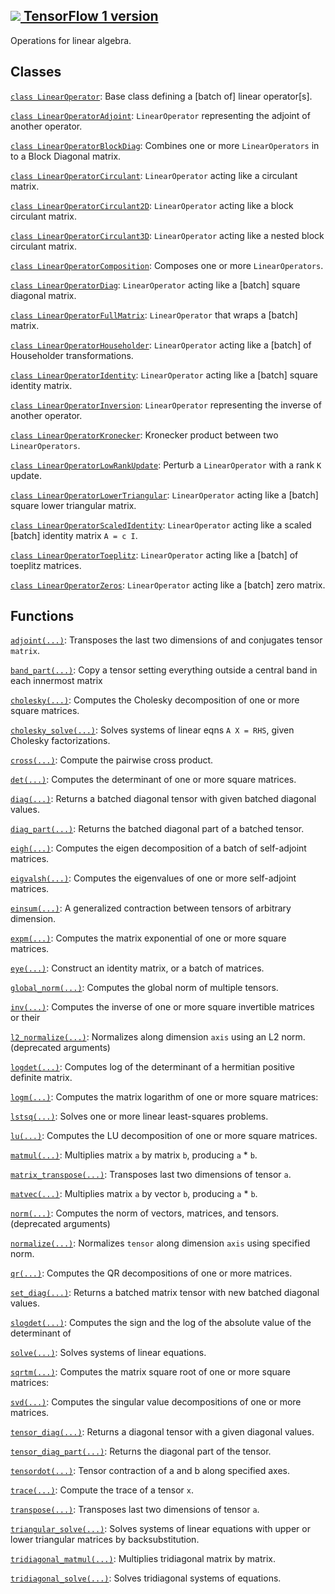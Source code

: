 [ ![](https://tensorflow.google.cn/images/tf_logo_32px.png) TensorFlow 1
version](/versions/r1.15/api_docs/python/tf/compat/v1/linalg)  
---  
  
Operations for linear algebra.

## Classes

[`class
LinearOperator`](https://tensorflow.google.cn/api_docs/python/tf/linalg/LinearOperator):
Base class defining a [batch of] linear operator[s].

[`class
LinearOperatorAdjoint`](https://tensorflow.google.cn/api_docs/python/tf/linalg/LinearOperatorAdjoint):
`LinearOperator` representing the adjoint of another operator.

[`class
LinearOperatorBlockDiag`](https://tensorflow.google.cn/api_docs/python/tf/linalg/LinearOperatorBlockDiag):
Combines one or more `LinearOperators` in to a Block Diagonal matrix.

[`class
LinearOperatorCirculant`](https://tensorflow.google.cn/api_docs/python/tf/linalg/LinearOperatorCirculant):
`LinearOperator` acting like a circulant matrix.

[`class
LinearOperatorCirculant2D`](https://tensorflow.google.cn/api_docs/python/tf/linalg/LinearOperatorCirculant2D):
`LinearOperator` acting like a block circulant matrix.

[`class
LinearOperatorCirculant3D`](https://tensorflow.google.cn/api_docs/python/tf/linalg/LinearOperatorCirculant3D):
`LinearOperator` acting like a nested block circulant matrix.

[`class
LinearOperatorComposition`](https://tensorflow.google.cn/api_docs/python/tf/linalg/LinearOperatorComposition):
Composes one or more `LinearOperators`.

[`class
LinearOperatorDiag`](https://tensorflow.google.cn/api_docs/python/tf/linalg/LinearOperatorDiag):
`LinearOperator` acting like a [batch] square diagonal matrix.

[`class
LinearOperatorFullMatrix`](https://tensorflow.google.cn/api_docs/python/tf/linalg/LinearOperatorFullMatrix):
`LinearOperator` that wraps a [batch] matrix.

[`class
LinearOperatorHouseholder`](https://tensorflow.google.cn/api_docs/python/tf/linalg/LinearOperatorHouseholder):
`LinearOperator` acting like a [batch] of Householder transformations.

[`class
LinearOperatorIdentity`](https://tensorflow.google.cn/api_docs/python/tf/linalg/LinearOperatorIdentity):
`LinearOperator` acting like a [batch] square identity matrix.

[`class
LinearOperatorInversion`](https://tensorflow.google.cn/api_docs/python/tf/linalg/LinearOperatorInversion):
`LinearOperator` representing the inverse of another operator.

[`class
LinearOperatorKronecker`](https://tensorflow.google.cn/api_docs/python/tf/linalg/LinearOperatorKronecker):
Kronecker product between two `LinearOperators`.

[`class
LinearOperatorLowRankUpdate`](https://tensorflow.google.cn/api_docs/python/tf/linalg/LinearOperatorLowRankUpdate):
Perturb a `LinearOperator` with a rank `K` update.

[`class
LinearOperatorLowerTriangular`](https://tensorflow.google.cn/api_docs/python/tf/linalg/LinearOperatorLowerTriangular):
`LinearOperator` acting like a [batch] square lower triangular matrix.

[`class
LinearOperatorScaledIdentity`](https://tensorflow.google.cn/api_docs/python/tf/linalg/LinearOperatorScaledIdentity):
`LinearOperator` acting like a scaled [batch] identity matrix `A = c I`.

[`class
LinearOperatorToeplitz`](https://tensorflow.google.cn/api_docs/python/tf/linalg/LinearOperatorToeplitz):
`LinearOperator` acting like a [batch] of toeplitz matrices.

[`class
LinearOperatorZeros`](https://tensorflow.google.cn/api_docs/python/tf/linalg/LinearOperatorZeros):
`LinearOperator` acting like a [batch] zero matrix.

## Functions

[`adjoint(...)`](https://tensorflow.google.cn/api_docs/python/tf/linalg/adjoint):
Transposes the last two dimensions of and conjugates tensor `matrix`.

[`band_part(...)`](https://tensorflow.google.cn/api_docs/python/tf/linalg/band_part):
Copy a tensor setting everything outside a central band in each innermost
matrix

[`cholesky(...)`](https://tensorflow.google.cn/api_docs/python/tf/linalg/cholesky):
Computes the Cholesky decomposition of one or more square matrices.

[`cholesky_solve(...)`](https://tensorflow.google.cn/api_docs/python/tf/linalg/cholesky_solve):
Solves systems of linear eqns `A X = RHS`, given Cholesky factorizations.

[`cross(...)`](https://tensorflow.google.cn/api_docs/python/tf/linalg/cross):
Compute the pairwise cross product.

[`det(...)`](https://tensorflow.google.cn/api_docs/python/tf/linalg/det):
Computes the determinant of one or more square matrices.

[`diag(...)`](https://tensorflow.google.cn/api_docs/python/tf/linalg/diag):
Returns a batched diagonal tensor with given batched diagonal values.

[`diag_part(...)`](https://tensorflow.google.cn/api_docs/python/tf/linalg/diag_part):
Returns the batched diagonal part of a batched tensor.

[`eigh(...)`](https://tensorflow.google.cn/api_docs/python/tf/linalg/eigh):
Computes the eigen decomposition of a batch of self-adjoint matrices.

[`eigvalsh(...)`](https://tensorflow.google.cn/api_docs/python/tf/linalg/eigvalsh):
Computes the eigenvalues of one or more self-adjoint matrices.

[`einsum(...)`](https://tensorflow.google.cn/api_docs/python/tf/einsum): A
generalized contraction between tensors of arbitrary dimension.

[`expm(...)`](https://tensorflow.google.cn/api_docs/python/tf/linalg/expm):
Computes the matrix exponential of one or more square matrices.

[`eye(...)`](https://tensorflow.google.cn/api_docs/python/tf/eye): Construct
an identity matrix, or a batch of matrices.

[`global_norm(...)`](https://tensorflow.google.cn/api_docs/python/tf/linalg/global_norm):
Computes the global norm of multiple tensors.

[`inv(...)`](https://tensorflow.google.cn/api_docs/python/tf/linalg/inv):
Computes the inverse of one or more square invertible matrices or their

[`l2_normalize(...)`](https://tensorflow.google.cn/api_docs/python/tf/compat/v1/linalg/l2_normalize):
Normalizes along dimension `axis` using an L2 norm. (deprecated arguments)

[`logdet(...)`](https://tensorflow.google.cn/api_docs/python/tf/linalg/logdet):
Computes log of the determinant of a hermitian positive definite matrix.

[`logm(...)`](https://tensorflow.google.cn/api_docs/python/tf/linalg/logm):
Computes the matrix logarithm of one or more square matrices:

[`lstsq(...)`](https://tensorflow.google.cn/api_docs/python/tf/linalg/lstsq):
Solves one or more linear least-squares problems.

[`lu(...)`](https://tensorflow.google.cn/api_docs/python/tf/linalg/lu):
Computes the LU decomposition of one or more square matrices.

[`matmul(...)`](https://tensorflow.google.cn/api_docs/python/tf/linalg/matmul):
Multiplies matrix `a` by matrix `b`, producing `a` * `b`.

[`matrix_transpose(...)`](https://tensorflow.google.cn/api_docs/python/tf/linalg/matrix_transpose):
Transposes last two dimensions of tensor `a`.

[`matvec(...)`](https://tensorflow.google.cn/api_docs/python/tf/linalg/matvec):
Multiplies matrix `a` by vector `b`, producing `a` * `b`.

[`norm(...)`](https://tensorflow.google.cn/api_docs/python/tf/compat/v1/norm):
Computes the norm of vectors, matrices, and tensors. (deprecated arguments)

[`normalize(...)`](https://tensorflow.google.cn/api_docs/python/tf/linalg/normalize):
Normalizes `tensor` along dimension `axis` using specified norm.

[`qr(...)`](https://tensorflow.google.cn/api_docs/python/tf/linalg/qr):
Computes the QR decompositions of one or more matrices.

[`set_diag(...)`](https://tensorflow.google.cn/api_docs/python/tf/linalg/set_diag):
Returns a batched matrix tensor with new batched diagonal values.

[`slogdet(...)`](https://tensorflow.google.cn/api_docs/python/tf/linalg/slogdet):
Computes the sign and the log of the absolute value of the determinant of

[`solve(...)`](https://tensorflow.google.cn/api_docs/python/tf/linalg/solve):
Solves systems of linear equations.

[`sqrtm(...)`](https://tensorflow.google.cn/api_docs/python/tf/linalg/sqrtm):
Computes the matrix square root of one or more square matrices:

[`svd(...)`](https://tensorflow.google.cn/api_docs/python/tf/linalg/svd):
Computes the singular value decompositions of one or more matrices.

[`tensor_diag(...)`](https://tensorflow.google.cn/api_docs/python/tf/linalg/tensor_diag):
Returns a diagonal tensor with a given diagonal values.

[`tensor_diag_part(...)`](https://tensorflow.google.cn/api_docs/python/tf/linalg/tensor_diag_part):
Returns the diagonal part of the tensor.

[`tensordot(...)`](https://tensorflow.google.cn/api_docs/python/tf/tensordot):
Tensor contraction of a and b along specified axes.

[`trace(...)`](https://tensorflow.google.cn/api_docs/python/tf/linalg/trace):
Compute the trace of a tensor `x`.

[`transpose(...)`](https://tensorflow.google.cn/api_docs/python/tf/linalg/matrix_transpose):
Transposes last two dimensions of tensor `a`.

[`triangular_solve(...)`](https://tensorflow.google.cn/api_docs/python/tf/linalg/triangular_solve):
Solves systems of linear equations with upper or lower triangular matrices by
backsubstitution.

[`tridiagonal_matmul(...)`](https://tensorflow.google.cn/api_docs/python/tf/linalg/tridiagonal_matmul):
Multiplies tridiagonal matrix by matrix.

[`tridiagonal_solve(...)`](https://tensorflow.google.cn/api_docs/python/tf/linalg/tridiagonal_solve):
Solves tridiagonal systems of equations.

